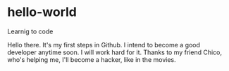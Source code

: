 # hello-world

Learnig to code

Hello there. It's my first steps in Github. I intend to become a good developer anytime soon.
I will work hard for it. Thanks to my friend Chico, who's helping me, I'll become a hacker, like in the movies.
